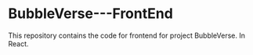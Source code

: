 # BubbleVerse---FrontEnd
This repository contains the code for frontend for project BubbleVerse. In React.

